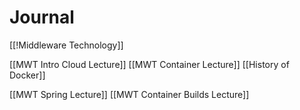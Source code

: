 # Journal

[[!Middleware Technology]]

[[MWT Intro Cloud Lecture]]
[[MWT Container Lecture]]
[[History of Docker]]

[[MWT Spring Lecture]]
[[MWT Container Builds Lecture]]





